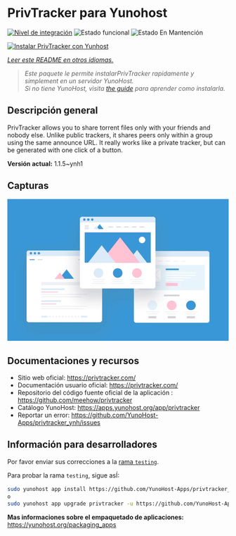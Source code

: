 <!--
Este archivo README esta generado automaticamente<https://github.com/YunoHost/apps/tree/master/tools/readme_generator>
No se debe editar a mano.
-->

# PrivTracker para Yunohost

[![Nivel de integración](https://apps.yunohost.org/badge/integration/privtracker)](https://ci-apps.yunohost.org/ci/apps/privtracker/)
![Estado funcional](https://apps.yunohost.org/badge/state/privtracker)
![Estado En Mantención](https://apps.yunohost.org/badge/maintained/privtracker)

[![Instalar PrivTracker con Yunhost](https://install-app.yunohost.org/install-with-yunohost.svg)](https://install-app.yunohost.org/?app=privtracker)

*[Leer este README en otros idiomas.](./ALL_README.md)*

> *Este paquete le permite instalarPrivTracker rapidamente y simplement en un servidor YunoHost.*  
> *Si no tiene YunoHost, visita [the guide](https://yunohost.org/install) para aprender como instalarla.*

## Descripción general

PrivTracker allows you to share torrent files only with your friends and nobody else. Unlike public trackers, it shares peers only within a group using the same announce URL. It really works like a private tracker, but can be generated with one click of a button.


**Versión actual:** 1.1.5~ynh1

## Capturas

![Captura de PrivTracker](./doc/screenshots/example.jpg)

## Documentaciones y recursos

- Sitio web oficial: <https://privtracker.com/>
- Documentación usuario oficial: <https://privtracker.com/>
- Repositorio del código fuente oficial de la aplicación : <https://github.com/meehow/privtracker>
- Catálogo YunoHost: <https://apps.yunohost.org/app/privtracker>
- Reportar un error: <https://github.com/YunoHost-Apps/privtracker_ynh/issues>

## Información para desarrolladores

Por favor enviar sus correcciones a la [rama `testing`](https://github.com/YunoHost-Apps/privtracker_ynh/tree/testing).

Para probar la rama `testing`, sigue asÍ:

```bash
sudo yunohost app install https://github.com/YunoHost-Apps/privtracker_ynh/tree/testing --debug
o
sudo yunohost app upgrade privtracker -u https://github.com/YunoHost-Apps/privtracker_ynh/tree/testing --debug
```

**Mas informaciones sobre el empaquetado de aplicaciones:** <https://yunohost.org/packaging_apps>
